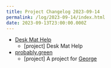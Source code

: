 ```yaml
---
title: Project Changelog 2023-09-14
permalink: /log/2023-09-14/index.html
date: 2023-09-13T23:00:00.000Z
---
```


- [Desk Mat Help](https://deskmat.help) 
    - [project] Desk Mat Help
- [probably.green](https://probably.green) 
    - [project] A project for [George](https://george.chachanidze.com/)